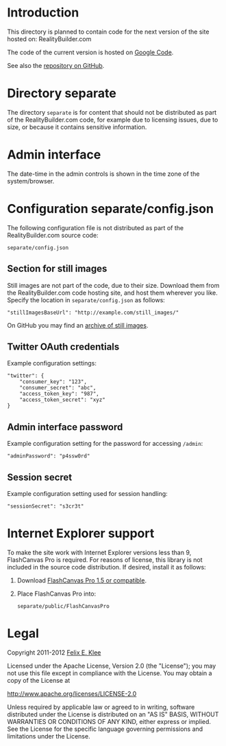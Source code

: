 Introduction
============

This directory is planned to contain code for the next version of the site
hosted on: RealityBuilder.com

The code of the current version is hosted on [Google Code][1].

See also the [repository on GitHub][2].


Directory separate
==================

The directory `separate` is for content that should not be distributed as part
of the RealityBuilder.com code, for example due to licensing issues, due to
size, or because it contains sensitive information.


Admin interface
===============

The date-time in the admin controls is shown in the time zone of the
system/browser.


Configuration separate/config.json
==================================

The following configuration file is not distributed as part of the
RealityBuilder.com source code:

    separate/config.json


Section for still images
------------------------

Still images are not part of the code, due to their size. Download them from
the RealityBuilder.com code hosting site, and host them wherever you like.
Specify the location in `separate/config.json` as follows:

    "stillImagesBaseUrl": "http://example.com/still_images/"

On GitHub you may find an [archive of still images][3].


Twitter OAuth credentials
-------------------------

Example configuration settings:

    "twitter": {
        "consumer_key": "123",
        "consumer_secret": "abc",
        "access_token_key": "987",
        "access_token_secret": "xyz"
    }


Admin interface password
------------------------

Example configuration setting for the password for accessing `/admin`:

    "adminPassword": "p4ssw0rd"


Session secret
--------------

Example configuration setting used for session handling:

    "sessionSecret": "s3cr3t"


Internet Explorer support
=========================

To make the site work with Internet Explorer versions less than 9, FlashCanvas
Pro is required. For reasons of license, this library is not included in the
source code distribution. If desired, install it as follows:

 1. Download [FlashCanvas Pro 1.5 or compatible][4].

 2. Place FlashCanvas Pro into:

        separate/public/FlashCanvasPro


Legal
=====

Copyright 2011-2012 [Felix E. Klee][5]

Licensed under the Apache License, Version 2.0 (the "License"); you may not use
this file except in compliance with the License. You may obtain a copy of the
License at

<http://www.apache.org/licenses/LICENSE-2.0>

Unless required by applicable law or agreed to in writing, software distributed
under the License is distributed on an "AS IS" BASIS, WITHOUT WARRANTIES OR
CONDITIONS OF ANY KIND, either express or implied. See the License for the
specific language governing permissions and limitations under the License.


[1]: http://code.google.com/p/realitybuildercom
[2]: https://github.com/feklee/realitybuilder.com
[3]: https://github.com/downloads/feklee/realitybuilder.com/still_images.zip
[4]: http://flashcanvas.net/
[5]: mailto:felix.klee@inka.de
